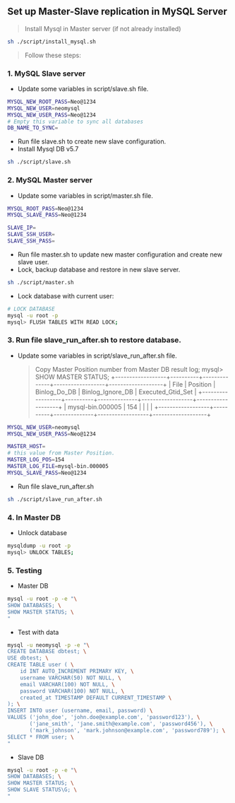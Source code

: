 ## Set up Master-Slave replication in MySQL Server

> Install Mysql in Master server (if not already installed)

```sh
sh ./script/install_mysql.sh
```

> Follow these steps:

### 1. MySQL Slave server

- Update some variables in script/slave.sh file.

```sh
MYSQL_NEW_ROOT_PASS=Neo@1234
MYSQL_NEW_USER=neomysql
MYSQL_NEW_USER_PASS=Neo@1234
# Empty this variable to sync all databases
DB_NAME_TO_SYNC=
```

- Run file slave.sh to create new slave configuration.
- Install Mysql DB v5.7

```sh
sh ./script/slave.sh
```

### 2. MySQL Master server

- Update some variables in script/master.sh file.

```sh
MYSQL_ROOT_PASS=Neo@1234
MYSQL_SLAVE_PASS=Neo@1234

SLAVE_IP=
SLAVE_SSH_USER=
SLAVE_SSH_PASS=
```

- Run file master.sh to update new master configuration and create new slave user.
- Lock, backup database and restore in new slave server.

```sh
sh ./script/master.sh
```

- Lock database with current user:

```sh
# LOCK DATABASE
mysql -u root -p
mysql> FLUSH TABLES WITH READ LOCK;
```

### 3. Run file slave_run_after.sh to restore database.

- Update some variables in script/slave_run_after.sh file.
  > Copy Master Position number from Master DB result log;
  > mysql> SHOW MASTER STATUS;
  > +------------------+----------+--------------+------------------+-------------------+
  > | File | Position | Binlog_Do_DB | Binlog_Ignore_DB | Executed_Gtid_Set |
  > +------------------+----------+--------------+------------------+-------------------+
  > | mysql-bin.000005 | 154 | | | |
  > +------------------+----------+--------------+------------------+-------------------+

```sh
MYSQL_NEW_USER=neomysql
MYSQL_NEW_USER_PASS=Neo@1234

MASTER_HOST=
# this value from Master Position.
MASTER_LOG_POS=154
MASTER_LOG_FILE=mysql-bin.000005
MYSQL_SLAVE_PASS=Neo@1234
```

- Run file slave_run_after.sh

```sh
sh ./script/slave_run_after.sh
```

### 4. In Master DB

- Unlock database

```sh
mysqldump -u root -p
mysql> UNLOCK TABLES;
```

### 5. Testing

- Master DB

```sh
mysql -u root -p -e "\
SHOW DATABASES; \
SHOW MASTER STATUS; \
"
```

- Test with data

```sh
mysql -u neomysql -p -e "\
CREATE DATABASE dbtest; \
USE dbtest; \
CREATE TABLE user ( \
    id INT AUTO_INCREMENT PRIMARY KEY, \
    username VARCHAR(50) NOT NULL, \
    email VARCHAR(100) NOT NULL, \
    password VARCHAR(100) NOT NULL, \
    created_at TIMESTAMP DEFAULT CURRENT_TIMESTAMP \
); \
INSERT INTO user (username, email, password) \
VALUES ('john_doe', 'john.doe@example.com', 'password123'), \
       ('jane_smith', 'jane.smith@example.com', 'password456'), \
       ('mark_johnson', 'mark.johnson@example.com', 'password789'); \
SELECT * FROM user; \
"
```

- Slave DB

```sh
mysql -u root -p -e "\
SHOW DATABASES; \
SHOW MASTER STATUS; \
SHOW SLAVE STATUS\G; \
"
```
